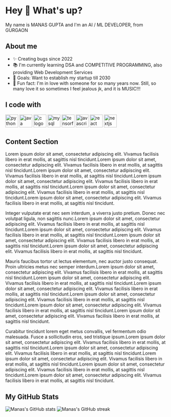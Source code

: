 <div class="bg-primary text-white p-4 rounded shadow mb-4">
  <h1 class="text-3xl font-bold">Hey 👋 What's up?</h1>
  <p>My name is MANAS GUPTA and I'm an AI / ML DEVELOPER, from GURGAON</p>
</div>

<div class="mb-4">
  <h2 class="text-2xl font-bold mb-2">About me</h2>
  <ul class="space-y-2">
    <li>✨ Creating bugs since 2022</li>
    <li>📚 I'm currently learning DSA and COMPETITIVE PROGRAMMING, also providing Web Development Services</li>
    <li>🎯 Goals: Want to establish my startup till 2030</li>
    <li>🎲 Fun fact: I'm in love with someone for so many years now. Still, so many love it so sometimes I feel jealous jk, and it is MUSIC!!!</li>
  </ul>
</div>

<div class="mb-4">
  <h2 class="text-2xl font-bold mb-2">I code with</h2>
  <div class="flex items-center space-x-4">
    <img src="https://cdn.jsdelivr.net/gh/devicons/devicon/icons/python/python-original.svg" height="40" alt="python logo" />
    <img src="https://cdn.jsdelivr.net/gh/devicons/devicon/icons/java/java-original.svg" height="40" alt="java logo" />
    <img src="https://cdn.jsdelivr.net/gh/devicons/devicon/icons/c/c-original.svg" height="40" alt="c logo" />
    <img src="https://cdn.jsdelivr.net/gh/devicons/devicon/icons/mysql/mysql-original.svg" height="40" alt="mysql logo" />
    <img src="https://cdn.jsdelivr.net/gh/devicons/devicon/icons/tensorflow/tensorflow-original.svg" height="40" alt="tensorflow logo" />
    <img src="https://cdn.jsdelivr.net/gh/devicons/devicon/icons/javascript/javascript-original.svg" height="40" alt="javascript logo" />
    <img src="https://cdn.jsdelivr.net/gh/devicons/devicon/icons/react/react-original.svg" height="40" alt="react logo" />
    <img src="https://cdn.jsdelivr.net/gh/devicons/devicon/icons/nextjs/nextjs-original.svg" height="40" alt="nextjs logo" />
  </div>
</div>

<div class="mb-4">
  <h2 class="text-2xl font-bold mb-2">Content Section</h2>
  <div class="space-y-4">
    <p>Lorem ipsum dolor sit amet, consectetur adipiscing elit. Vivamus facilisis libero in erat mollis, at sagittis nisl tincidunt.Lorem ipsum dolor sit amet, consectetur adipiscing elit. Vivamus facilisis libero in erat mollis, at sagittis nisl tincidunt.Lorem ipsum dolor sit amet, consectetur adipiscing elit. Vivamus facilisis libero in erat mollis, at sagittis nisl tincidunt.Lorem ipsum dolor sit amet, consectetur adipiscing elit. Vivamus facilisis libero in erat mollis, at sagittis nisl tincidunt.Lorem ipsum dolor sit amet, consectetur adipiscing elit. Vivamus facilisis libero in erat mollis, at sagittis nisl tincidunt.Lorem ipsum dolor sit amet, consectetur adipiscing elit. Vivamus facilisis libero in erat mollis, at sagittis nisl tincidunt.</p>
    <p>Integer vulputate erat nec sem interdum, a viverra justo pretium. Donec nec volutpat ligula, non sagittis nunc.Lorem ipsum dolor sit amet, consectetur adipiscing elit. Vivamus facilisis libero in erat mollis, at sagittis nisl tincidunt.Lorem ipsum dolor sit amet, consectetur adipiscing elit. Vivamus facilisis libero in erat mollis, at sagittis nisl tincidunt.Lorem ipsum dolor sit amet, consectetur adipiscing elit. Vivamus facilisis libero in erat mollis, at sagittis nisl tincidunt.Lorem ipsum dolor sit amet, consectetur adipiscing elit. Vivamus facilisis libero in erat mollis, at sagittis nisl tincidunt.</p>
    <p>Mauris faucibus tortor ut lectus elementum, nec auctor justo consequat. Proin ultricies metus nec semper interdum.Lorem ipsum dolor sit amet, consectetur adipiscing elit. Vivamus facilisis libero in erat mollis, at sagittis nisl tincidunt.Lorem ipsum dolor sit amet, consectetur adipiscing elit. Vivamus facilisis libero in erat mollis, at sagittis nisl tincidunt.Lorem ipsum dolor sit amet, consectetur adipiscing elit. Vivamus facilisis libero in erat mollis, at sagittis nisl tincidunt.Lorem ipsum dolor sit amet, consectetur adipiscing elit. Vivamus facilisis libero in erat mollis, at sagittis nisl tincidunt.Lorem ipsum dolor sit amet, consectetur adipiscing elit. Vivamus facilisis libero in erat mollis, at sagittis nisl tincidunt.Lorem ipsum dolor sit amet, consectetur adipiscing elit. Vivamus facilisis libero in erat mollis, at sagittis nisl tincidunt.</p>
    <p>Curabitur tincidunt lorem eget metus convallis, vel fermentum odio malesuada. Fusce a sollicitudin eros, sed tristique ipsum.Lorem ipsum dolor sit amet, consectetur adipiscing elit. Vivamus facilisis libero in erat mollis, at sagittis nisl tincidunt.Lorem ipsum dolor sit amet, consectetur adipiscing elit. Vivamus facilisis libero in erat mollis, at sagittis nisl tincidunt.Lorem ipsum dolor sit amet, consectetur adipiscing elit. Vivamus facilisis libero in erat mollis, at sagittis nisl tincidunt.Lorem ipsum dolor sit amet, consectetur adipiscing elit. Vivamus facilisis libero in erat mollis, at sagittis nisl tincidunt.Lorem ipsum dolor sit amet, consectetur adipiscing elit. Vivamus facilisis libero in erat mollis, at sagittis nisl tincidunt.</p>
  </div>
</div>

<div class="bg-primary text-white p-4 rounded shadow hover:shadow-lg">
  <h2 class="text-2xl font-bold mb-2">My GitHub Stats</h2>
  <div class="flex items-center justify-between">
    <img src="https://github-readme-stats.vercel.app/api?username=14ManasGupta&show_icons=true&theme=radical" alt="Manas's GitHub stats" />
    <img src="https://github-readme-streak-stats.herokuapp.com/?user=14ManasGupta&theme=radical" alt="Manas's GitHub streak" />
  </div>
</div>
